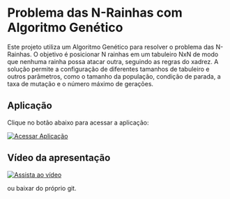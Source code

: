 # Problema das N-Rainhas com Algoritmo Genético

Este projeto utiliza um Algoritmo Genético para resolver o problema das N-Rainhas. O objetivo é posicionar N rainhas em um tabuleiro NxN de modo que nenhuma rainha possa atacar outra, seguindo as regras do xadrez. A solução permite a configuração de diferentes tamanhos de tabuleiro e outros parâmetros, como o tamanho da população, condição de parada, a taxa de mutação e o número máximo de gerações.

## Aplicação

Clique no botão abaixo para acessar a aplicação:

[![Acessar Aplicação](https://img.shields.io/badge/Acessar%20Aplicação-AQUI-brightgreen?style=for-the-badge)](https://wilywork.github.io/ags-8-rainhas/)

## Vídeo da apresentação

[![Assista ao vídeo]()](https://wilywork.github.io/ags-8-rainhas/apresentacao.mp4)

ou baixar do próprio git.